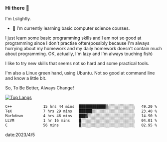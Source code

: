 ### Hi there 👋

I'm Lslightly.

- 🌱 I’m currently learning basic computer science courses.

I just learn some basic programming skills and I am not so good at programming since I don't practise often(possibly because I'm always hurrying about my homework and my daily homework doesn't contain much about programming. OK, actually, I'm lazy and I'm always touching fish)

I like to try new skills that seems not so hard and some practical tools.

I'm also a Linux green hand, using Ubuntu. Not so good at command line and know a little bit.

So, To Be Better, Always Change!

[![Top Langs](https://github-readme-stats.vercel.app/api/top-langs/?username=Lslightly&layout=compact)](https://github.com/anuraghazra/github-readme-stats)

<!--START_SECTION:waka-->

```txt
C++              15 hrs 44 mins  ████████████▒░░░░░░░░░░░░   49.20 %
TeX              7 hrs 29 mins   ██████░░░░░░░░░░░░░░░░░░░   23.40 %
Markdown         4 hrs 46 mins   ███▓░░░░░░░░░░░░░░░░░░░░░   14.90 %
LLVM             1 hr 16 mins    █░░░░░░░░░░░░░░░░░░░░░░░░   04.01 %
C                56 mins         ▓░░░░░░░░░░░░░░░░░░░░░░░░   02.95 %
```

<!--END_SECTION:waka-->

date:2023/4/5

